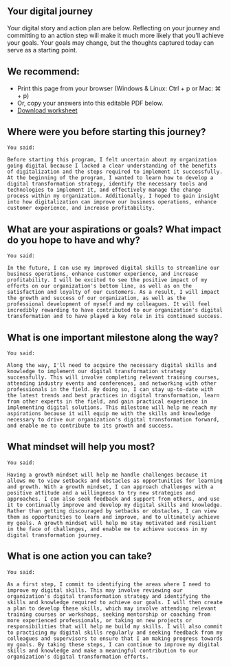 ## Your digital journey
Your digital story and action plan are below. Reflecting on your journey and committing to an action step will make it much more likely that you’ll achieve your goals. Your goals may change, but the thoughts captured today can serve as a starting point.

## We recommend:

+ Print this page from your browser (Windows & Linux: Ctrl + p or Mac: ⌘ + p)
+ Or, copy your answers into this editable PDF below.
+ [Download worksheet](https://github.com/adeleke123/Mckinsey-Forward-Program/files/11615521/DigE-MyDigitalToolkit.pdf)


## Where were you before starting this journey?
```
You said:

Before starting this program, I felt uncertain about my organization going digital because I lacked a clear understanding of the benefits of digitalization and the steps required to implement it successfully. At the beginning of the program, I wanted to learn how to develop a digital transformation strategy, identify the necessary tools and technologies to implement it, and effectively manage the change process within my organization. Additionally, I hoped to gain insight into how digitalization can improve our business operations, enhance customer experience, and increase profitability.

```



## What are your aspirations or goals? What impact do you hope to have and why?
```
You said:

In the future, I can use my improved digital skills to streamline our business operations, enhance customer experience, and increase profitability. I will be excited to see the positive impact of my efforts on our organization's bottom line, as well as on the satisfaction and loyalty of our customers. As a result, I will impact the growth and success of our organization, as well as the professional development of myself and my colleagues. It will feel incredibly rewarding to have contributed to our organization's digital transformation and to have played a key role in its continued success.

```


## What is one important milestone along the way?
```
You said:

Along the way, I'll need to acquire the necessary digital skills and knowledge to implement our digital transformation strategy successfully. This will involve completing relevant training courses, attending industry events and conferences, and networking with other professionals in the field. By doing so, I can stay up-to-date with the latest trends and best practices in digital transformation, learn from other experts in the field, and gain practical experience in implementing digital solutions. This milestone will help me reach my aspirations because it will equip me with the skills and knowledge necessary to drive our organization's digital transformation forward, and enable me to contribute to its growth and success.
```
## What mindset will help you most?
```
You said:

Having a growth mindset will help me handle challenges because it allows me to view setbacks and obstacles as opportunities for learning and growth. With a growth mindset, I can approach challenges with a positive attitude and a willingness to try new strategies and approaches. I can also seek feedback and support from others, and use it to continually improve and develop my digital skills and knowledge. Rather than getting discouraged by setbacks or obstacles, I can view them as opportunities to learn and improve, and to ultimately achieve my goals. A growth mindset will help me stay motivated and resilient in the face of challenges, and enable me to achieve success in my digital transformation journey.

```

## What is one action you can take?
```
You said:

As a first step, I commit to identifying the areas where I need to improve my digital skills. This may involve reviewing our organization's digital transformation strategy and identifying the skills and knowledge required to achieve our goals. I will then create a plan to develop these skills, which may involve attending relevant training courses or workshops, seeking mentorship or coaching from more experienced professionals, or taking on new projects or responsibilities that will help me build my skills. I will also commit to practicing my digital skills regularly and seeking feedback from my colleagues and supervisors to ensure that I am making progress towards my goals. By taking these steps, I can continue to improve my digital skills and knowledge and make a meaningful contribution to our organization's digital transformation efforts.

```
